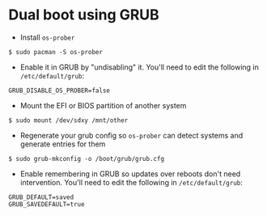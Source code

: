# Dual boot using GRUB

- Install `os-prober`

```
$ sudo pacman -S os-prober
```

- Enable it in GRUB by "undisabling" it. You'll need to edit the following in `/etc/default/grub`:

```
GRUB_DISABLE_OS_PROBER=false
```

- Mount the EFI or BIOS partition of another system

```
$ sudo mount /dev/sdxy /mnt/other
```

- Regenerate your grub config so `os-prober` can detect systems and generate entries for them

```
$ sudo grub-mkconfig -o /boot/grub/grub.cfg
```

- Enable remembering in GRUB so updates over reboots don't need intervention. You'll need to edit the following in `/etc/default/grub`:

```
GRUB_DEFAULT=saved
GRUB_SAVEDEFAULT=true
```
